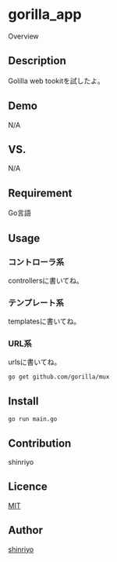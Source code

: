 gorilla_app
====

Overview

## Description

Golilla web tookitを試したよ。

## Demo

N/A

## VS. 

N/A

## Requirement

Go言語

## Usage

### コントローラ系

controllersに書いてね。

### テンプレート系

templatesに書いてね。

### URL系

urlsに書いてね。

```
go get github.com/gorilla/mux
```

## Install

```
go run main.go
```

## Contribution

shinriyo

## Licence

[MIT](https://github.com/tcnksm/tool/blob/master/LICENCE)

## Author

[shinriyo](https://github.com/shinriyo/)

